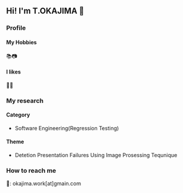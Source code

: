 ## Hi! I'm T.OKAJIMA 👋

### Profile

#### My Hobbies
📚📷

#### I likes
🍣🍜

### My research
#### Category
* Software Engineering(Regression Testing)
#### Theme
* Detetion Presentation Failures Using Image Prosessing Tequnique

### How to reach me
📧: okajima.work\[at\]gmain.com
